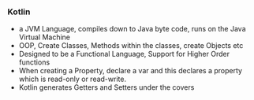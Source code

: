 ### Kotlin
- a JVM Language, compiles down to Java byte code, runs on the Java Virtual Machine
- OOP, Create Classes, Methods within the classes, create Objects etc
- Designed to be a Functional Language, Support for Higher Order functions
- When creating a Property, declare a var and this declares a property which is read-only or read-write. 
- Kotlin generates Getters and Setters under the covers
